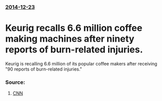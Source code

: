 ### [2014-12-23](/news/2014/12/23/index.md)

# Keurig recalls 6.6 million coffee making machines after ninety reports of burn-related injuries. 

Keurig is recalling 6.6 million of its popular coffee makers after receiving &quot;90 reports of burn-related injuries.&quot; 


### Source:

1. [CNN](http://money.cnn.com/2014/12/23/news/companies/keurig-brewer-recall/index.html)

